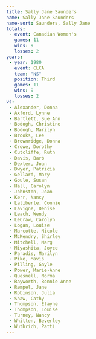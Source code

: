 ```yaml
---
title: Sally Jane Saunders
name: Sally Jane Saunders
name-sort: Saunders, Sally Jane
totals:
 - event: Canadian Women's
   games: 11
   wins: 9
   losses: 2
years:
 - year: 1980
   event: CLCA
   team: "NS"
   position: Third
   games: 11
   wins: 9
   losses: 2
vs:
 - Alexander, Donna
 - Axford, Lynne
 - Bartlett, Sue Ann
 - Bodogh, Christine
 - Bodogh, Marilyn
 - Brooks, Lee
 - Brownridge, Donna
 - Crowe, Dorothy
 - Cutcliffe, Ruth
 - Davis, Barb
 - Dexter, Joan
 - Dwyer, Patricia
 - Gellard, Mary
 - Goule, Susan
 - Hall, Carolyn
 - Johnston, Joan
 - Kerr, Nancy
 - Laliberte, Connie
 - Lavigne, Denise
 - Leach, Wendy
 - LeCraw, Carolyn
 - Logan, Louise
 - Marcotte, Nicole
 - McKendry, Shirley
 - Mitchell, Marg
 - Miyashita, Joyce
 - Paradis, Marilyn
 - Pike, Mavis
 - Pilling, Gayle
 - Power, Marie-Anne
 - Quesnell, Norma
 - Rayworth, Bonnie Anne
 - Rempel, Jane
 - Robinson, Julia
 - Shaw, Cathy
 - Thompson, Elayne
 - Thompson, Louise
 - Turney, Nancy
 - Whitten, Beverley
 - Wuthrich, Patti
---
```

